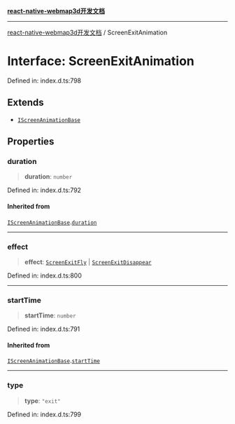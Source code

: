 [**react-native-webmap3d开发文档**](../README.md)

***

[react-native-webmap3d开发文档](../globals.md) / ScreenExitAnimation

# Interface: ScreenExitAnimation

Defined in: index.d.ts:798

## Extends

- [`IScreenAnimationBase`](IScreenAnimationBase.md)

## Properties

### duration

> **duration**: `number`

Defined in: index.d.ts:792

#### Inherited from

[`IScreenAnimationBase`](IScreenAnimationBase.md).[`duration`](IScreenAnimationBase.md#duration)

***

### effect

> **effect**: [`ScreenExitFly`](ScreenExitFly.md) \| [`ScreenExitDisappear`](ScreenExitDisappear.md)

Defined in: index.d.ts:800

***

### startTime

> **startTime**: `number`

Defined in: index.d.ts:791

#### Inherited from

[`IScreenAnimationBase`](IScreenAnimationBase.md).[`startTime`](IScreenAnimationBase.md#starttime)

***

### type

> **type**: `"exit"`

Defined in: index.d.ts:799
